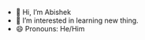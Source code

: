 - 👋 Hi, I’m Abishek
- 👀 I’m interested in learning new thing.
- 😄 Pronouns: He/Him
  

<!---
abishekgh-6/abishekgh-6 is a ✨ special ✨ repository because its `README.md` (this file) appears on your GitHub profile.
You can click the Preview link to take a look at your changes.
--->
